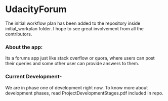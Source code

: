 # UdacityForum
The initial workflow plan has been added to the repository inside initial_workplan folder.
I hope to see great involvement from all the contributors.

### About the app:
Its a forums app just like stack overflow or quora, where users can post their queries and some other user can provide answers to them.

### Current Development-
We are in phase one of development right now.
To know more about development phases, read ProjectDevelopmentStages.pdf included in repo.
